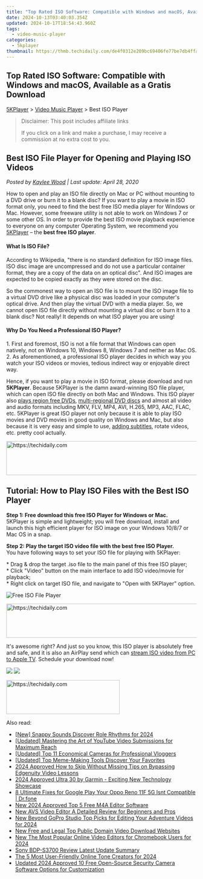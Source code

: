 ```yaml
---
title: "Top Rated ISO Software: Compatible with Windows and macOS, Available as a Gratis Download"
date: 2024-10-13T03:40:03.354Z
updated: 2024-10-17T18:54:43.960Z
tags:
  - video-music-player
categories:
  - 5kplayer
thumbnail: https://thmb.techidaily.com/de4f0312e209bc69406fe77be7db4ffab9fd4723c69e6ec9a49854fd1e940559.jpg
---
```


## Top Rated ISO Software: Compatible with Windows and macOS, Available as a Gratis Download

[5KPlayer](https://tools.techidaily.com/5kplayer/products/) \> [Video Music Player](https://tools.techidaily.com/5kplayer/video-music-player/) \> Best ISO Player

>  Disclaimer: This post includes affiliate links
>
>  If you click on a link and make a purchase, I may receive a commission at no extra cost to you.
>

## Best ISO File Player for Opening and Playing ISO Videos

 _Posted by [Kaylee Wood](https://www.quora.com/profile/Amanda-Hu-21) | Last update: April 28, 2020_

How to open and play an ISO file directly on Mac or PC without mounting to a DVD drive or burn it to a blank disc? If you want to play a movie in ISO format only, you need to find the best free ISO media player for Windows or Mac. However, some freeware utility is not able to work on Windows 7 or some other OS. In order to provide the best ISO movie playback experience to everyone on any computer Operating System, we recommend you [5KPlayer](https://tools.techidaily.com/5kplayer/products/) – the **best free ISO player**.

#### **What Is ISO File?**

According to Wikipedia, "there is no standard definition for ISO image files. ISO disc image are uncompressed and do not use a particular container format, they are a copy of the data on an optical disc". And ISO images are expected to be copied exactly as they were stored on the disc. 

So the commonest way to open an ISO file is to mount the ISO image file to a virtual DVD drive like a physical disc was loaded in your computer's optical drive. And then play the virtual DVD with a media player. So, we cannot open ISO file directly without mounting a virtual disc or burn it to a blank disc? Not really! It depends on what ISO player you are using! 

#### **Why Do You Need a Professional ISO Player?**

1\. First and foremost, ISO is not a file format that Windows can open natively, not on Windows 10, Windows 8, Windows 7 and neither as Mac OS.   
2\. As aforementioned, a professional ISO player decides in which way you watch your ISO videos or movies, tedious indirect way or enjoyable direct way.

Hence, if you want to play a movie in ISO format, please download and run **5KPlayer**. Because 5KPlayer is the damn award-winning ISO file player, which can open ISO file directly on both Mac and Windows. This ISO player also [plays region free DVDs](https://tools.techidaily.com/5kplayer/video-music-player/), [multi-regional DVD discs](https://tools.techidaily.com/5kplayer/video-music-player/) and almost all video and audio formats including MKV, FLV, MP4, AVI, H.265, MP3, AAC, FLAC, etc. 5KPlayer is great ISO player not only because it is able to play ISO movies and DVD movies in good quality on Windows and Mac, but also because it is very easy and simple to use, [adding subtitles](https://tools.techidaily.com/5kplayer/video-music-player/), rotate videos, etc. pretty cool actually. 

<!-- affiliate ads begin -->
<a href="https://appsumo.8odi.net/c/5597632/2123732/7443" target="_top" id="2123732">
  <img src="//a.impactradius-go.com/display-ad/7443-2123732" border="0" alt="https://techidaily.com" width="600" height="90"/>
</a>
<img height="0" width="0" src="https://appsumo.8odi.net/i/5597632/2123732/7443" style="position:absolute;visibility:hidden;" border="0" />
<!-- affiliate ads end -->

## Tutorial: How to Play ISO Files with the Best ISO Player

**Step 1: Free download this free ISO Player for Windows or Mac.**   
 5KPlayer is simple and lightweight; you will free download, install and launch this high efficient player for ISO image on your Windows 10/8/7 or Mac OS in a snap.

**Step 2: Play the target ISO video file with the best free ISO Player.**   
 You have following ways to set your ISO file for playing with 5KPlayer: 

\* Drag & drop the target .iso file to the main panel of this free ISO player;  
\* Click "Video" button on the main interface to add ISO video/movie for playback;  
\* Right click on target ISO file, and navigate to "Open with 5KPlayer" option.

![Free ISO File Player](https://www.5kplayer.com/video-music-player/img/5kplayer-freeaacplayer-yxt-030601.jpg) 

<!-- affiliate ads begin -->
<a href="https://ephamedtechinc.pxf.io/c/5597632/2123509/26400" target="_top" id="2123509">
  <img src="//a.impactradius-go.com/display-ad/26400-2123509" border="0" alt="https://techidaily.com" width="728" height="90"/>
</a>
<img height="0" width="0" src="https://ephamedtechinc.pxf.io/i/5597632/2123509/26400" style="position:absolute;visibility:hidden;" border="0" />
<!-- affiliate ads end -->

It's awesome right? And just so you know, this ISO player is absolutely free and safe, and it is also an AirPlay send which can [stream ISO video from PC to Apple TV](https://tools.techidaily.com/5kplayer/airplay/). Schedule your download now!

[![](https://www.5kplayer.com/video-music-player/../button/freedownwhitewin.png)](https://tools.techidaily.com/5kplayer/products/) [![](https://www.5kplayer.com/video-music-player/../button/freedownbackmac.png)](https://tools.techidaily.com/5kplayer/products/)

<!-- affiliate ads begin -->
<a href="https://aligracehair.sjv.io/c/5597632/1934183/19272" target="_top" id="1934183">
  <img src="//a.impactradius-go.com/display-ad/19272-1934183" border="0" alt="https://techidaily.com" width="300" height="90"/>
</a>
<img height="0" width="0" src="https://aligracehair.sjv.io/i/5597632/1934183/19272" style="position:absolute;visibility:hidden;" border="0" />
<!-- affiliate ads end -->

<ins class="adsbygoogle"
     style="display:block"
     data-ad-format="autorelaxed"
     data-ad-client="ca-pub-7571918770474297"
     data-ad-slot="1223367746"></ins>

<ins class="adsbygoogle"
     style="display:block"
     data-ad-client="ca-pub-7571918770474297"
     data-ad-slot="8358498916"
     data-ad-format="auto"
     data-full-width-responsive="true"></ins>

<span class="atpl-alsoreadstyle">Also read:</span>
<div><ul>
<li><a href="https://youtube-lab.techidaily.com/nappy-sounds-discover-role-rhythms-for-2024/"><u>[New] Snappy Sounds Discover Role Rhythms for 2024</u></a></li>
<li><a href="https://facebook-record-videos.techidaily.com/updated-mastering-the-art-of-youtube-video-submissions-for-maximum-reach/"><u>[Updated] Mastering the Art of YouTube Video Submissions for Maximum Reach</u></a></li>
<li><a href="https://facebook-video-share.techidaily.com/updated-top-11-economical-cameras-for-professional-vloggers/"><u>[Updated] Top 11 Economical Cameras for Professional Vloggers</u></a></li>
<li><a href="https://some-guidance.techidaily.com/updated-top-meme-making-tools-discover-your-favorites/"><u>[Updated] Top Meme-Making Tools Discover Your Favorites</u></a></li>
<li><a href="https://some-techniques.techidaily.com/2024-approved-how-to-skip-without-missing-tips-on-bypassing-edgenuity-video-lessons/"><u>2024 Approved How to Skip Without Missing Tips on Bypassing Edgenuity Video Lessons</u></a></li>
<li><a href="https://article-knowledge.techidaily.com/2024-approved-ultra-30-by-garmin-exciting-new-technology-showcase/"><u>2024 Approved Ultra 30 by Garmin - Exciting New Technology Showcase</u></a></li>
<li><a href="https://howto.techidaily.com/8-ultimate-fixes-for-google-play-your-oppo-reno-11f-5g-isnt-compatible-drfone-by-drfone-fix-android-problems-fix-android-problems/"><u>8 Ultimate Fixes for Google Play Your Oppo Reno 11F 5G Isnt Compatible | Dr.fone</u></a></li>
<li><a href="https://video-creation-software.techidaily.com/new-2024-approved-top-5-free-m4a-editor-software/"><u>New 2024 Approved Top 5 Free M4A Editor Software</u></a></li>
<li><a href="https://video-creation-software.techidaily.com/new-avs-video-editor-a-detailed-review-for-beginners-and-pros/"><u>New AVS Video Editor A Detailed Review for Beginners and Pros</u></a></li>
<li><a href="https://video-creation-software.techidaily.com/new-beyond-gopro-studio-top-picks-for-editing-your-adventure-videos-for-2024/"><u>New Beyond GoPro Studio Top Picks for Editing Your Adventure Videos for 2024</u></a></li>
<li><a href="https://video-creation-software.techidaily.com/new-free-and-legal-top-public-domain-video-download-websites/"><u>New Free and Legal Top Public Domain Video Download Websites</u></a></li>
<li><a href="https://video-creation-software.techidaily.com/new-the-most-popular-online-video-editors-for-chromebook-users-for-2024/"><u>New The Most Popular Online Video Editors for Chromebook Users for 2024</u></a></li>
<li><a href="https://extra-resources.techidaily.com/sony-bdp-s3700-review-latest-update-summary/"><u>Sony BDP-S3700 Review Latest Update Summary</u></a></li>
<li><a href="https://video-creation-software.techidaily.com/the-5-most-user-friendly-online-tone-creators-for-2024/"><u>The 5 Most User-Friendly Online Tone Creators for 2024</u></a></li>
<li><a href="https://video-creation-software.techidaily.com/updated-2024-approved-10-free-open-source-security-camera-software-options-for-customization/"><u>Updated 2024 Approved 10 Free Open-Source Security Camera Software Options for Customization</u></a></li>
</ul></div>

